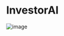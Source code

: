# InvestorAI
![image](https://user-images.githubusercontent.com/47005378/143014229-522dde1e-3949-413e-980b-6d62ca5e2303.png)

